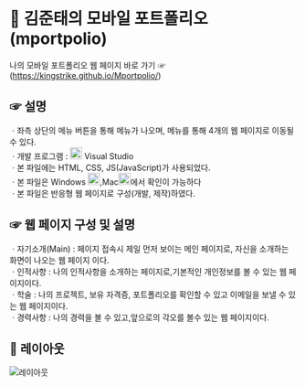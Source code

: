 # 🏫 김준태의 모바일 포트폴리오 (mportpolio)

나의 모바일 포트폴리오 웹 페이지 바로 가기 ☞(https://kingstrike.github.io/Mportpolio/) <br>

## ☞ 설명
ㆍ좌측 상단의 메뉴 버튼을 통해 메뉴가 나오며, 메뉴를 통해 4개의 웹 페이지로 이동될 수 있다. <br>
ㆍ개발 프로그램 : <a href="https://code.visualstudio.com/" title="Visual Studio Code"><img src="https://github.com/get-icon/geticon/raw/master/icons/visual-studio-code.svg" alt="Visual Studio Code" width="21px" height="21px"></a> Visual Studio<br>
ㆍ본 파일에는 HTML, CSS, JS(JavaScript)가 사용되었다. <br>
ㆍ본 파일은 Windows <a href="https://www.microsoft.com/ko-kr/products/.html" title="microsoft-windows"><img src="https://github.com/get-icon/geticon/raw/master/icons/microsoft-windows.svg" alt="microsoft-windows" width="21px" height="21px"></a>,Mac<a href="https://www.apple.com/kr/products/.html" title="aplle"><img src="https://github.com/get-icon/geticon/raw/master/icons/apple.svg" alt="apple" width="21px" height="21px"></a>에서 확인이 가능하다<br>
ㆍ본 파일은 반응형 웹 페이지로 구성(개발, 제작)하였다. <br>


## ☞ 웹 페이지 구성 및 설명
ㆍ자기소개(Main) : 페이지 접속시 제일 먼저 보이는 메인 페이지로, 자신을 소개하는 화면이 나오는 웹 페이지 이다. <br>
ㆍ인적사항 : 나의 인적사항을 소개하는 페이지로,기본적인 개인정보를 볼 수 있는 웹 페이지이다. <br>
ㆍ학술 : 나의 프로젝트, 보유 자격증, 포트폴리오를 확인할 수 있고 이메일을 보낼 수 있는 웹 페이지이다. <br>
ㆍ경력사항 : 나의 경력을 볼 수 있고,앞으로의 각오를 볼수 있는 웹 페이지이다. 


## 📱 레이아웃 
![레이아웃](https://github.com/kingstrike/Mportpolio/blob/main/img/readmeimg.png) 
